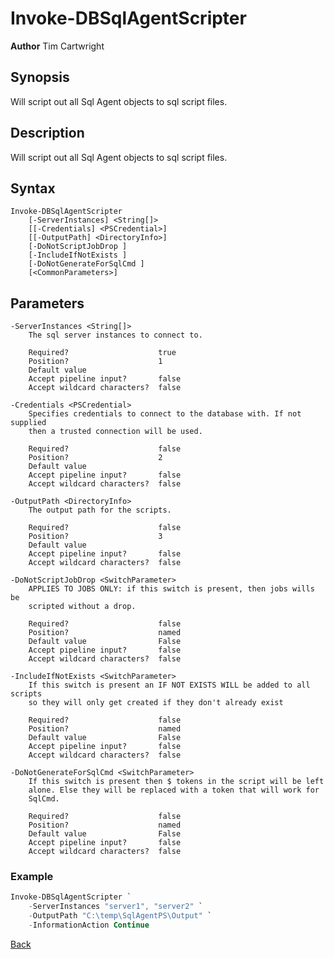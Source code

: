 # Invoke-DBSqlAgentScripter
**Author** Tim Cartwright

## Synopsis
Will script out all Sql Agent objects to sql script files.

## Description
Will script out all Sql Agent objects to sql script files.

## Syntax
    Invoke-DBSqlAgentScripter 
        [-ServerInstances] <String[]> 
        [[-Credentials] <PSCredential>] 
        [[-OutputPath] <DirectoryInfo>] 
        [-DoNotScriptJobDrop ] 
        [-IncludeIfNotExists ] 
        [-DoNotGenerateForSqlCmd ] 
        [<CommonParameters>]

## Parameters
    -ServerInstances <String[]>
        The sql server instances to connect to.

        Required?                    true
        Position?                    1
        Default value                
        Accept pipeline input?       false
        Accept wildcard characters?  false

    -Credentials <PSCredential>
        Specifies credentials to connect to the database with. If not supplied 
        then a trusted connection will be used.

        Required?                    false
        Position?                    2
        Default value                
        Accept pipeline input?       false
        Accept wildcard characters?  false

    -OutputPath <DirectoryInfo>
        The output path for the scripts.

        Required?                    false
        Position?                    3
        Default value                
        Accept pipeline input?       false
        Accept wildcard characters?  false

    -DoNotScriptJobDrop <SwitchParameter>
        APPLIES TO JOBS ONLY: if this switch is present, then jobs wills be 
        scripted without a drop.

        Required?                    false
        Position?                    named
        Default value                False
        Accept pipeline input?       false
        Accept wildcard characters?  false

    -IncludeIfNotExists <SwitchParameter>
        If this switch is present an IF NOT EXISTS WILL be added to all scripts 
        so they will only get created if they don't already exist

        Required?                    false
        Position?                    named
        Default value                False
        Accept pipeline input?       false
        Accept wildcard characters?  false

    -DoNotGenerateForSqlCmd <SwitchParameter>
        If this switch is present then $ tokens in the script will be left 
        alone. Else they will be replaced with a token that will work for 
        SqlCmd.

        Required?                    false
        Position?                    named
        Default value                False
        Accept pipeline input?       false
        Accept wildcard characters?  false

### Example

```powershell
Invoke-DBSqlAgentScripter `
    -ServerInstances "server1", "server2" `
    -OutputPath "C:\temp\SqlAgentPS\Output" `
    -InformationAction Continue
```

[Back](/README.md)